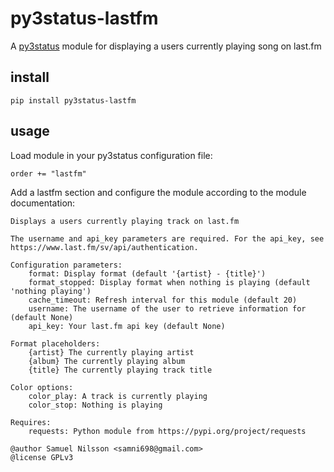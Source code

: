 # py3status-lastfm
A [py3status](https://github.com/ultrabug/py3status) module for displaying a users currently playing song on last.fm

## install
```text
pip install py3status-lastfm
```

## usage
Load module in your py3status configuration file:
```text
order += "lastfm"
```

Add a lastfm section and configure the module according to the module documentation:
```text
Displays a users currently playing track on last.fm

The username and api_key parameters are required. For the api_key, see https://www.last.fm/sv/api/authentication.

Configuration parameters:
    format: Display format (default '{artist} - {title}')
    format_stopped: Display format when nothing is playing (default 'nothing playing')
    cache_timeout: Refresh interval for this module (default 20)
    username: The username of the user to retrieve information for (default None)
    api_key: Your last.fm api key (default None)

Format placeholders:
    {artist} The currently playing artist
    {album} The currently playing album
    {title} The currently playing track title

Color options:
    color_play: A track is currently playing
    color_stop: Nothing is playing

Requires:
    requests: Python module from https://pypi.org/project/requests

@author Samuel Nilsson <samni698@gmail.com>
@license GPLv3
```
